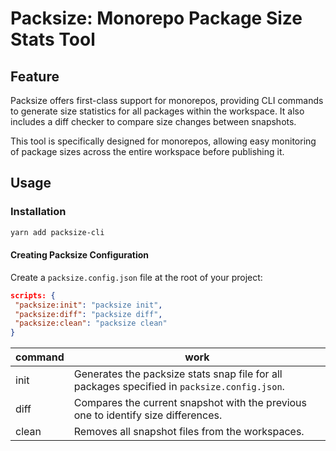# Packsize: Monorepo Package Size Stats Tool

## Feature

Packsize offers first-class support for monorepos, providing CLI commands to generate size statistics for all packages within the workspace. It also includes a diff checker to compare size changes between snapshots.

This tool is specifically designed for monorepos, allowing easy monitoring of package sizes across the entire workspace before publishing it.

## Usage

### Installation

```bash
yarn add packsize-cli
```


#### Creating Packsize Configuration

Create a `packsize.config.json` file at the root of your project:


```json 
scripts: { 
 "packsize:init": "packsize init", 
 "packsize:diff": "packsize diff", 
 "packsize:clean": "packsize clean" 
}
```



|command | work | 
|--|--| 
| init |Generates the packsize stats snap file for all packages specified in `packsize.config.json`. | 
| diff | Compares the current snapshot with the previous one to identify size differences. |
| clean | Removes all snapshot files from the workspaces. |

